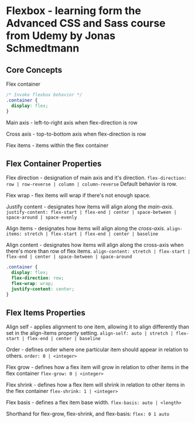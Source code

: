# Flexbox - learning form the Advanced CSS and Sass course from Udemy by Jonas Schmedtmann



## Core Concepts

Flex container

```css
/* Invoke flexbox behavior */
.container {
  display: flex;
}
```

Main axis - left-to-right axis when flex-direction is row

Cross axis - top-to-bottom axis when flex-direction is row

Flex items - items within the flex container

## Flex Container Properties

Flex direction - designation of main axis and it's direction. `flex-direction: row | row-reverse | column | column-reverse` Default behavior is row.

Flex wrap - flex items will wrap if there's not enough space.

Justify content - designates how items will align along the *main-axis*. `justify-content: flex-start | flex-end | center | space-between | space-around | space-evenly`

Align items - designates how items will align along the *cross-axis*. `align-items: stretch | flex-start | flex-end | center | baseline`

Align content - designates how items will align along the cross-axis when there's more than row of flex items. `align-content: stretch | flex-start | flex-end | center | space-between | space-around`

```css
.container {
  display: flex;
  flex-direction: row;
  flex-wrap: wrap;
  justify-content: center;
}
```

## Flex Items Properties

Align self - applies alignment to one item, allowing it to align differently than set in the align-items property setting. `align-self: auto | stretch | flex-start | flex-end | center | baseline`

Order - defines order where one particular item should appear in relation to others. `order: 0 | <integer>`

Flex grow - defines how a flex item will grow in relation to other items in the flex container `flex-grow: 0 | <integer>`

Flex shrink - defines how a flex item will shrink in relation to other items in the flex container `flex-shrink: 1 | <integer>`

Flex basis - defines a flex item base width. `flex-basis: auto | <length>`

Shorthand for flex-grow, flex-shrink, and flex-basis: `flex: 0 1 auto`